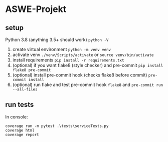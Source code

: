# ASWE-Projekt

## setup

Python 3.8 (anything 3.5+ should work) `python -V`

1. create virtual environment `python -m venv venv`
2. activate venv `./venv/Scripts/activate` or `source venv/bin/activate`
3. install requirements `pip install -r requirements.txt`
4. (optional) if you want flake8 (style checker) and pre-commit `pip install flake8 pre-commit`
5. (optional) install pre-commit hook (checks flake8 before commit) `pre-commit install`
6. (optional) run flake and test pre-commit hook `flake8` and `pre-commit run --all-files`

## run tests

In console:

```
coverage run -m pytest .\tests\serviceTests.py
coverage html
coverage report
```
